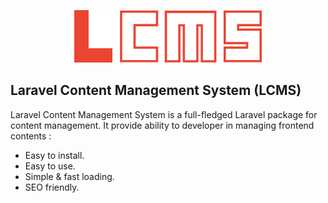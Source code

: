 <p align="center"><a href="https://webdoot.com/lcms" target="_blank"><img src="https://raw.githubusercontent.com/webdoot/lcms/main/public/logo.png" width="300" alt="lcms logo"></a></p>

## Laravel Content Management System (LCMS)

Laravel Content Management System is a full-fledged Laravel package for content management. It provide ability to developer in managing frontend contents :

- Easy to install.
- Easy to use.
- Simple & fast loading.
- SEO friendly.
